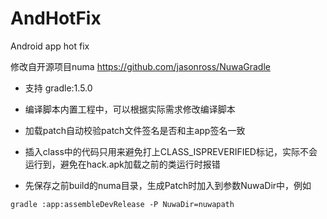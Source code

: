 # AndHotFix
Android app hot fix 

修改自开源项目numa  https://github.com/jasonross/NuwaGradle

- 支持 gradle:1.5.0

- 编译脚本内置工程中，可以根据实际需求修改编译脚本

- 加载patch自动校验patch文件签名是否和主app签名一致

- 插入class中的代码只用来避免打上CLASS_ISPREVERIFIED标记，实际不会运行到，避免在hack.apk加载之前的类运行时报错

- 先保存之前build的numa目录，生成Patch时加入到参数NuwaDir中，例如

```
gradle :app:assembleDevRelease -P NuwaDir=nuwapath

```



